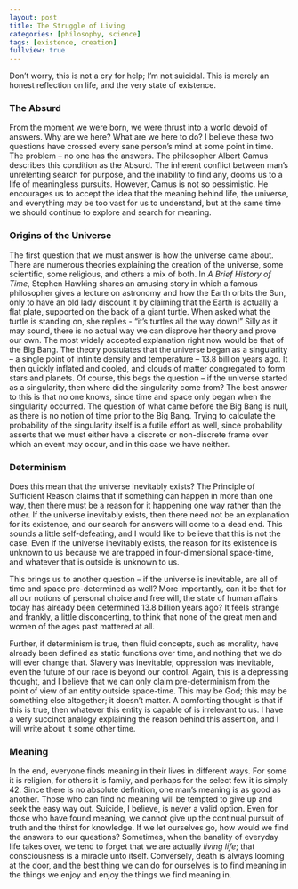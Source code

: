 ```yaml
---
layout: post
title: The Struggle of Living
categories: [philosophy, science]
tags: [existence, creation]
fullview: true
---
```


Don’t worry, this is not a cry for help; I’m not suicidal. This is merely an honest reflection on life, and the very state of existence.

### The Absurd
From the moment we were born, we were thrust into a world devoid of answers. Why are we here? What are we here to do? I believe these two questions have crossed every sane person’s mind at some point in time. The problem – no one has the answers. The philosopher Albert Camus describes this condition as the Absurd. The inherent conflict between man’s unrelenting search for purpose, and the inability to find any, dooms us to a life of meaningless pursuits. However, Camus is not so pessimistic. He encourages us to accept the idea that the meaning behind life, the universe, and everything may be too vast for us to understand, but at the same time we should continue to explore and search for meaning.

### Origins of the Universe
The first question that we must answer is how the universe came about. There are numerous theories explaining the creation of the universe, some scientific, some religious, and others a mix of both. In *A Brief History of Time*, Stephen Hawking shares an amusing story in which a famous philosopher gives a lecture on astronomy and how the Earth orbits the Sun, only to have an old lady discount it by claiming that the Earth is actually a flat plate, supported on the back of a giant turtle. When asked what the turtle is standing on, she replies - “it’s turtles all the way down!” Silly as it may sound, there is no actual way we can disprove her theory and prove our own. The most widely accepted explanation right now would be that of the Big Bang. The theory postulates that the universe began as a singularity – a single point of infinite density and temperature – 13.8 billion years ago. It then quickly inflated and cooled, and clouds of matter congregated to form stars and planets. Of course, this begs the question – if the universe started as a singularity, then where did the singularity come from? The best answer to this is that no one knows, since time and space only began when the singularity occurred. The question of what came before the Big Bang is null, as there is no notion of time prior to the Big Bang. Trying to calculate the probability of the singularity itself is a futile effort as well, since probability asserts that we must either have a discrete or non-discrete frame over which an event may occur, and in this case we have neither.

### Determinism
Does this mean that the universe inevitably exists? The Principle of Sufficient Reason claims that if something can happen in more than one way, then there must be a reason for it happening one way rather than the other. If the universe inevitably exists, then there need not be an explanation for its existence, and our search for answers will come to a dead end. This sounds a little self-defeating, and I would like to believe that this is not the case. Even if the universe inevitably exists, the reason for its existence is unknown to us because we are trapped in four-dimensional space-time, and whatever that is outside is unknown to us.

This brings us to another question – if the universe is inevitable, are all of time and space pre-determined as well? More importantly, can it be that for all our notions of personal choice and free will, the state of human affairs today has already been determined 13.8 billion years ago? It feels strange and frankly, a little disconcerting, to think that none of the great men and women of the ages past mattered at all.

Further, if determinism is true, then fluid concepts, such as morality, have already been defined as static functions over time, and nothing that we do will ever change that. Slavery was inevitable; oppression was inevitable, even the future of our race is beyond our control. Again, this is a depressing thought, and I believe that we can only claim pre-determinism from the point of view of an entity outside space-time. This may be God; this may be something else altogether; it doesn’t matter. A comforting thought is that if this is true, then whatever this entity is capable of is irrelevant to us. I have a very succinct analogy explaining the reason behind this assertion, and I will write about it some other time.

### Meaning
In the end, everyone finds meaning in their lives in different ways. For some it is religion, for others it is family, and perhaps for the select few it is simply 42. Since there is no absolute definition, one man’s meaning is as good as another. Those who can find no meaning will be tempted to give up and seek the easy way out. Suicide, I believe, is never a valid option. Even for those who have found meaning, we cannot give up the continual pursuit of truth and the thirst for knowledge. If we let ourselves go, how would we find the answers to our questions? Sometimes, when the banality of everyday life takes over, we tend to forget that we are actually *living life*; that consciousness is a miracle unto itself. Conversely, death is always looming at the door, and the best thing we can do for ourselves is to find meaning in the things we enjoy and enjoy the things we find meaning in.